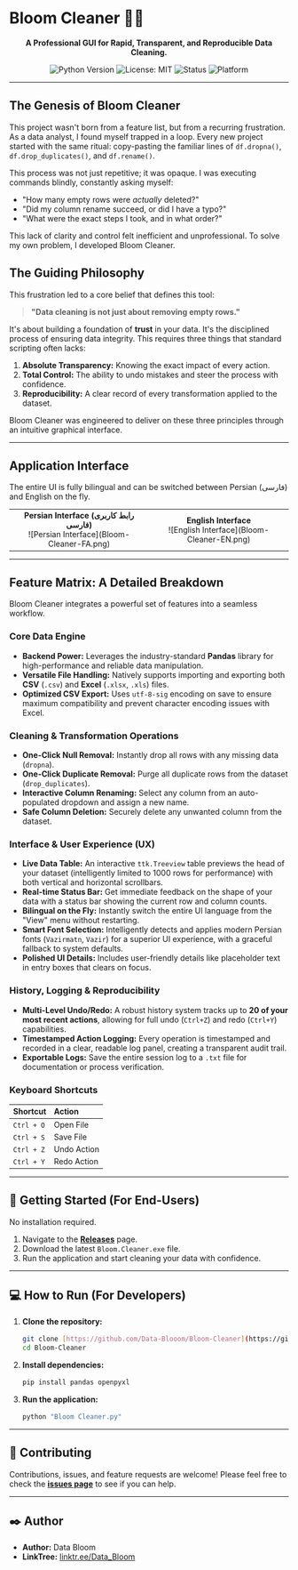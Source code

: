 # Bloom Cleaner 🧹✨

<div align="center">

**A Professional GUI for Rapid, Transparent, and Reproducible Data Cleaning.**

![Python Version](https://img.shields.io/badge/python-3.9+-blue.svg)
![License: MIT](https://img.shields.io/badge/License-MIT-yellow.svg)
![Status](https://img.shields.io/badge/status-active-success.svg)
![Platform](https://img.shields.io/badge/platform-Windows%20%7C%20macOS%20%7C%20Linux-informational)

</div>

---

## The Genesis of Bloom Cleaner

This project wasn't born from a feature list, but from a recurring frustration. As a data analyst, I found myself trapped in a loop. Every new project started with the same ritual: copy-pasting the familiar lines of `df.dropna()`, `df.drop_duplicates()`, and `df.rename()`.

This process was not just repetitive; it was opaque. I was executing commands blindly, constantly asking myself:
* "How many empty rows were *actually* deleted?"
* "Did my column rename succeed, or did I have a typo?"
* "What were the exact steps I took, and in what order?"

This lack of clarity and control felt inefficient and unprofessional. To solve my own problem, I developed Bloom Cleaner.

## The Guiding Philosophy

This frustration led to a core belief that defines this tool:

> **"Data cleaning is not just about removing empty rows."**

It's about building a foundation of **trust** in your data. It's the disciplined process of ensuring data integrity. This requires three things that standard scripting often lacks:

1.  **Absolute Transparency:** Knowing the exact impact of every action.
2.  **Total Control:** The ability to undo mistakes and steer the process with confidence.
3.  **Reproducibility:** A clear record of every transformation applied to the dataset.

Bloom Cleaner was engineered to deliver on these three principles through an intuitive graphical interface.

---

## Application Interface

The entire UI is fully bilingual and can be switched between Persian (فارسی) and English on the fly.

<table align="center" border="0">
  <tr style="border: none;">
    <td align="center" style="border: none;">
      <b>Persian Interface (رابط کاربری فارسی)</b>
      <br>
![Persian Interface](Bloom-Cleaner-FA.png)
      <br>
    </td>
    <td align="center" style="border: none;">
      <b>English Interface</b>
      <br>
![English Interface](Bloom-Cleaner-EN.png)
      <br>
    </td>
  </tr>
</table>

---

## Feature Matrix: A Detailed Breakdown

Bloom Cleaner integrates a powerful set of features into a seamless workflow.

### Core Data Engine
* **Backend Power:** Leverages the industry-standard **Pandas** library for high-performance and reliable data manipulation.
* **Versatile File Handling:** Natively supports importing and exporting both **CSV** (`.csv`) and **Excel** (`.xlsx`, `.xls`) files.
* **Optimized CSV Export:** Uses `utf-8-sig` encoding on save to ensure maximum compatibility and prevent character encoding issues with Excel.

### Cleaning & Transformation Operations
* **One-Click Null Removal:** Instantly drop all rows with any missing data (`dropna`).
* **One-Click Duplicate Removal:** Purge all duplicate rows from the dataset (`drop_duplicates`).
* **Interactive Column Renaming:** Select any column from an auto-populated dropdown and assign a new name.
* **Safe Column Deletion:** Securely delete any unwanted column from the dataset.

### Interface & User Experience (UX)
* **Live Data Table:** An interactive `ttk.Treeview` table previews the head of your dataset (intelligently limited to 1000 rows for performance) with both vertical and horizontal scrollbars.
* **Real-time Status Bar:** Get immediate feedback on the shape of your data with a status bar showing the current row and column counts.
* **Bilingual on the Fly:** Instantly switch the entire UI language from the "View" menu without restarting.
* **Smart Font Selection:** Intelligently detects and applies modern Persian fonts (`Vazirmatn`, `Vazir`) for a superior UI experience, with a graceful fallback to system defaults.
* **Polished UI Details:** Includes user-friendly details like placeholder text in entry boxes that clears on focus.

### History, Logging & Reproducibility
* **Multi-Level Undo/Redo:** A robust history system tracks up to **20 of your most recent actions**, allowing for full undo (`Ctrl+Z`) and redo (`Ctrl+Y`) capabilities.
* **Timestamped Action Logging:** Every operation is timestamped and recorded in a clear, readable log panel, creating a transparent audit trail.
* **Exportable Logs:** Save the entire session log to a `.txt` file for documentation or process verification.

### Keyboard Shortcuts
| Shortcut      | Action      |
| :------------ | :---------- |
| `Ctrl + O`    | Open File   |
| `Ctrl + S`    | Save File   |
| `Ctrl + Z`    | Undo Action |
| `Ctrl + Y`    | Redo Action |

---

## 🚀 Getting Started (For End-Users)

No installation required.
1.  Navigate to the **[Releases](https://github.com/Data-Blooom/Bloom-Cleaner/releases)** page.
2.  Download the latest `Bloom.Cleaner.exe` file.
3.  Run the application and start cleaning your data with confidence.

---

## 💻 How to Run (For Developers)

1.  **Clone the repository:**
    ```bash
    git clone [https://github.com/Data-Blooom/Bloom-Cleaner](https://github.com/Data-Blooom/Bloom-Cleaner)
    cd Bloom-Cleaner
    ```
2.  **Install dependencies:**
    ```bash
    pip install pandas openpyxl
    ```
3.  **Run the application:**
    ```bash
    python "Bloom Cleaner.py"
    ```

---

## 🤝 Contributing

Contributions, issues, and feature requests are welcome! Please feel free to check the **[issues page](https://github.com/Data-Blooom/Bloom-Cleaner/issues)** to see if you can help.

---

## ✒️ Author

* **Author:** Data Bloom
* **LinkTree:** [linktr.ee/Data_Bloom](https://linktr.ee/Data_Bloom)
